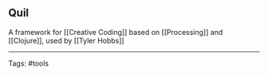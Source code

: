 ## Quil

A framework for [[Creative Coding]] based on [[Processing]] and [[Clojure]], used by [[Tyler Hobbs]]

---

Tags: #tools 